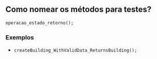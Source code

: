 ## Como nomear os métodos para testes?

`operacao_estado_retorno();`

### Exemplos
- `createBuilding_WithValidData_ReturnsBuilding();`
